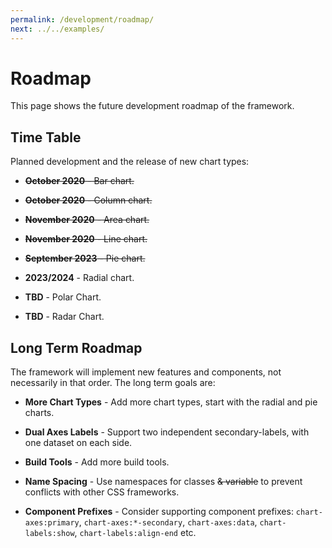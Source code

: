 ```yaml
---
permalink: /development/roadmap/
next: ../../examples/
---
```


# Roadmap

This page shows the future development roadmap of the framework.

## Time Table

Planned development and the release of new chart types:

* ~~**October 2020** - Bar chart.~~

* ~~**October 2020** - Column chart.~~

* ~~**November 2020** - Area chart.~~

* ~~**November 2020** - Line chart.~~

* ~~**September 2023** - Pie chart.~~

* **2023/2024** - Radial chart.

* **TBD** - Polar Chart.

* **TBD** - Radar Chart.

## Long Term Roadmap

The framework will implement new features and components, not necessarily in that order. The long term goals are:

* **More Chart Types** - Add more chart types, start with the radial and pie charts.

* **Dual Axes Labels** - Support two independent secondary-labels, with one dataset on each side.

* **Build Tools** - Add more build tools.

* **Name Spacing** - Use namespaces for classes ~~& variable~~ to prevent conflicts with other CSS frameworks.

* **Component Prefixes** - Consider supporting component prefixes: `chart-axes:primary`, `chart-axes:*-secondary`, `chart-axes:data`, `chart-labels:show`, `chart-labels:align-end` etc.
